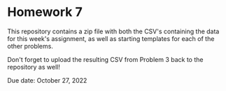 # Homework 7
This repository contains a zip file with both the CSV's containing the data for this week's assignment, as well as starting templates for each of the other problems.

Don't forget to upload the resulting CSV from Problem 3 back to the repository as well!

Due date: October 27, 2022
